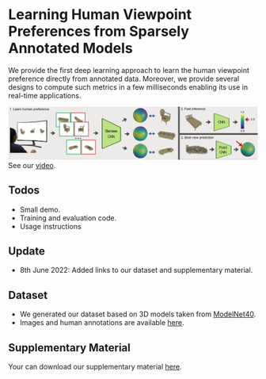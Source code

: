# Learning Human Viewpoint Preferences from Sparsely Annotated Models
We provide the first deep learning approach to learn the human viewpoint preference directly from annotated data. Moreover, we provide several designs to compute such metrics in a few milliseconds enabling its use in real-time applications.

![](imgs/teaser.jpg)
See our [video](https://cloudstore.uni-ulm.de/s/PKx3doHdbpWZWc6).
## Todos
  - Small demo.
  - Training and evaluation code.
  - Usage instructions

## Update
  - 8th June 2022: Added links to our dataset and supplementary material.

## Dataset
  - We generated our dataset based on 3D models taken from [ModelNet40](http://modelnet.cs.princeton.edu/ModelNet40.zip).
  - Images and human annotations are available [here](https://cloudstore.uni-ulm.de/s/6tEeBKn4xY6Y4cQ/download/modelnet28.zip).

## Supplementary Material
Your can download our supplementary material [here](https://cloudstore.uni-ulm.de/s/9kRon5m2CDw6ibq/download/supplementary_material.pdf).


